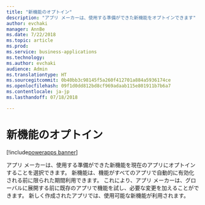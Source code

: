 ```yaml
---
title: "新機能のオプトイン"
description: "アプリ メーカーは、使用する準備ができた新機能をオプトインできます"
author: evchaki
manager: AnnBe
ms.date: 7/22/2018
ms.topic: article
ms.prod: 
ms.service: business-applications
ms.technology: 
ms.author: evchaki
audience: Admin
ms.translationtype: HT
ms.sourcegitcommit: 0b40bb3c98145f5a260f412701a884a5936174ce
ms.openlocfilehash: 09f1d0dd812bd8cf969adaab115e801911b7b6a7
ms.contentlocale: ja-jp
ms.lasthandoff: 07/18/2018

---
```

# <a name="opting-into-new-features"></a>新機能のオプトイン

[!include[powerapps banner](../includes/powerapps.md)]




アプリ メーカーは、使用する準備ができた新機能を現在のアプリにオプトインすることを選択できます。 新機能は、機能がすべてのアプリで自動的に有効化される前に限られた期間利用できます。 これにより、アプリ メーカーは、グローバルに展開する前に既存のアプリで機能を試し、必要な変更を加えることができます。 新しく作成されたアプリでは、使用可能な新機能が利用されます。

